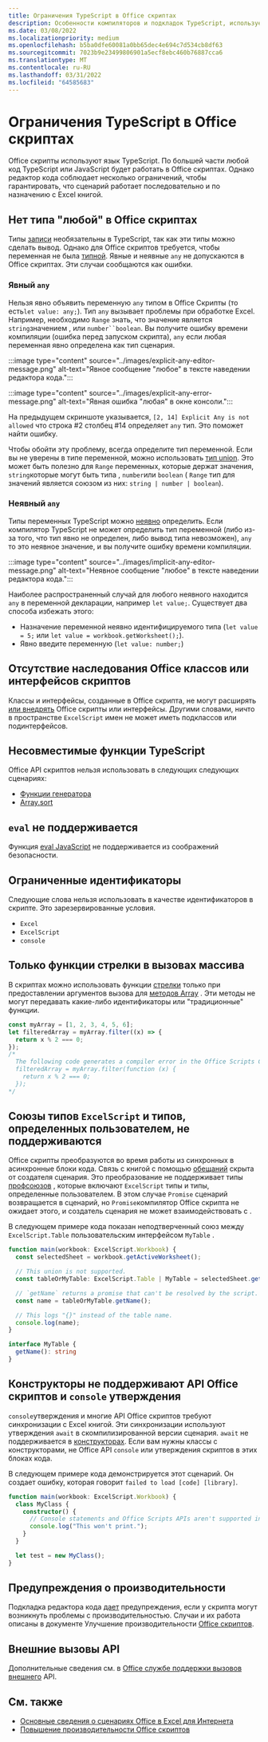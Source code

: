 ```yaml
---
title: Ограничения TypeScript в Office скриптах
description: Особенности компиляторов и подкладок TypeScript, используемых редактором кода Office скриптов.
ms.date: 03/08/2022
ms.localizationpriority: medium
ms.openlocfilehash: b5ba0dfe60081a0bb65dec4e694c7d534cb8df63
ms.sourcegitcommit: 7023b9e23499806901a5ecf8ebc460b76887cca6
ms.translationtype: MT
ms.contentlocale: ru-RU
ms.lasthandoff: 03/31/2022
ms.locfileid: "64585683"
---
```

# <a name="typescript-restrictions-in-office-scripts"></a>Ограничения TypeScript в Office скриптах

Office скрипты используют язык TypeScript. По большей части любой код TypeScript или JavaScript будет работать в Office скриптах. Однако редактор кода соблюдает несколько ограничений, чтобы гарантировать, что сценарий работает последовательно и по назначению с Excel книгой.

## <a name="no-any-type-in-office-scripts"></a>Нет типа "любой" в Office скриптах

Типы [записи](https://www.typescriptlang.org/docs/handbook/typescript-in-5-minutes.html) необязательны в TypeScript, так как эти типы можно сделать вывод. Однако для Office скриптов требуется, чтобы переменная не была [типной](https://www.typescriptlang.org/docs/handbook/basic-types.html#any). Явные и неявные `any` не допускаются в Office скриптах. Эти случаи сообщаются как ошибки.

### <a name="explicit-any"></a>Явный `any`

Нельзя явно объявить переменную `any` типом в Office Скрипты (то есть`let value: any;`). Тип `any` вызывает проблемы при обработке Excel. Например, необходимо `Range` знать, что значение является `string`значением , или `number``boolean`. Вы получите ошибку времени компиляции (ошибка перед запуском скрипта), `any` если любая переменная явно определена как тип сценария.

:::image type="content" source="../images/explicit-any-editor-message.png" alt-text="Явное сообщение &quot;любое&quot; в тексте наведении редактора кода.":::

:::image type="content" source="../images/explicit-any-error-message.png" alt-text="Явная ошибка &quot;любая&quot; в окне консоли.":::

На предыдущем скриншоте указывается, `[2, 14] Explicit Any is not allowed` что строка #2 столбец #14 определяет `any` тип. Это поможет найти ошибку.

Чтобы обойти эту проблему, всегда определите тип переменной. Если вы не уверены в типе переменной, можно использовать [тип union](https://www.typescriptlang.org/docs/handbook/unions-and-intersections.html). Это может быть полезно для `Range` переменных, которые держат значения, `string`которые могут быть типа , `number`или `boolean` ( `Range` тип для значений является союзом из них: `string | number | boolean`).

### <a name="implicit-any"></a>Неявный `any`

Типы переменных TypeScript можно [неявно](https://www.typescriptlang.org/docs/handbook/type-inference.html) определить. Если компилятор TypeScript не может определить тип переменной (либо из-за того, что тип явно не определен, либо вывод типа невозможен), `any` то это неявное значение, и вы получите ошибку времени компиляции.

:::image type="content" source="../images/implicit-any-editor-message.png" alt-text="Неявное сообщение &quot;любое&quot; в тексте наведении редактора кода.":::

Наиболее распространенный случай для любого неявного находится `any` в переменной декларации, например `let value;`. Существует два способа избежать этого:

* Назначение переменной неявно идентифицируемого типа (`let value = 5;` или `let value = workbook.getWorksheet();`).
* Явно введите переменную (`let value: number;`)

## <a name="no-inheriting-office-script-classes-or-interfaces"></a>Отсутствие наследования Office классов или интерфейсов скриптов

Классы и интерфейсы, созданные в Office скрипта, не могут расширять [или внедрять](https://www.typescriptlang.org/docs/handbook/classes.html#inheritance) Office скрипты или интерфейсы. Другими словами, ничто в пространстве `ExcelScript` имен не может иметь подклассов или подинтерфейсов.

## <a name="incompatible-typescript-functions"></a>Несовместимые функции TypeScript

Office API скриптов нельзя использовать в следующих следующих сценариях:

* [Функции генератора](https://developer.mozilla.org/docs/Web/JavaScript/Guide/Iterators_and_Generators#generator_functions)
* [Array.sort](https://developer.mozilla.org/docs/Web/JavaScript/Reference/Global_Objects/Array/sort)

## <a name="eval-is-not-supported"></a>`eval` не поддерживается

Функция [eval JavaScript](https://developer.mozilla.org/docs/Web/JavaScript/Reference/Global_Objects/eval) не поддерживается из соображений безопасности.

## <a name="restricted-identifiers"></a>Ограниченные идентификаторы

Следующие слова нельзя использовать в качестве идентификаторов в скрипте. Это зарезервированные условия.

* `Excel`
* `ExcelScript`
* `console`

## <a name="only-arrow-functions-in-array-callbacks"></a>Только функции стрелки в вызовах массива

В скриптах можно использовать функции [стрелки](https://developer.mozilla.org/docs/Web/JavaScript/Reference/Functions/Arrow_functions) только при предоставлении аргументов вызова для [методов Array](https://developer.mozilla.org/docs/Web/JavaScript/Reference/Global_Objects/Array) . Эти методы не могут передавать какие-либо идентификаторы или "традиционные" функции.

```TypeScript
const myArray = [1, 2, 3, 4, 5, 6];
let filteredArray = myArray.filter((x) => {
  return x % 2 === 0;
});
/*
  The following code generates a compiler error in the Office Scripts Code Editor.
  filteredArray = myArray.filter(function (x) {
    return x % 2 === 0;
  });
*/
```

## <a name="unions-of-excelscript-types-and-user-defined-types-arent-supported"></a>Союзы типов `ExcelScript` и типов, определенных пользователем, не поддерживаются

Office скрипты преобразуются во время работы из синхронных в асинхронные блоки кода. Связь с книгой с помощью [обещаний](https://developer.mozilla.org/docs/Web/JavaScript/Reference/Global_Objects/Promise) скрыта от создателя сценария. Это преобразование не поддерживает типы [профсоюзов](https://www.typescriptlang.org/docs/handbook/2/everyday-types.html#union-types) , которые включают `ExcelScript` типы и типы, определенные пользователем. В этом случае `Promise` сценарий возвращается в сценарий, но `Promise`компилятор Office скрипта не ожидает этого, и создатель сценария не может взаимодействовать с .

В следующем примере кода показан неподтверченный союз между `ExcelScript.Table` пользовательским интерфейсом `MyTable` .

```TypeScript
function main(workbook: ExcelScript.Workbook) {
  const selectedSheet = workbook.getActiveWorksheet();

  // This union is not supported.
  const tableOrMyTable: ExcelScript.Table | MyTable = selectedSheet.getTables()[0];

  // `getName` returns a promise that can't be resolved by the script.
  const name = tableOrMyTable.getName();

  // This logs "{}" instead of the table name.
  console.log(name);
}

interface MyTable {
  getName(): string
}
```

## <a name="constructors-dont-support-office-scripts-apis-and-console-statements"></a>Конструкторы не поддерживают API Office скриптов и `console` утверждения

`console`утверждения и многие API Office скриптов требуют синхронизации с Excel книгой. Эти синхронизации используют утверждения `await` в скомпилизированной версии сценария. `await` не поддерживается в [конструкторах](https://developer.mozilla.org/docs/Web/JavaScript/Reference/Classes/constructor). Если вам нужны классы с конструкторами, не Office API `console` или утверждения скриптов в этих блоках кода.

В следующем примере кода демонстрируется этот сценарий. Он создает ошибку, которая говорит `failed to load [code] [library]`.

```TypeScript
function main(workbook: ExcelScript.Workbook) {
  class MyClass {
    constructor() {
      // Console statements and Office Scripts APIs aren't supported in constructors.
      console.log("This won't print.");
    }
  }

  let test = new MyClass();
}
```

## <a name="performance-warnings"></a>Предупреждения о производительности

Подкладка редактора кода [дает](https://wikipedia.org/wiki/Lint_(software)) предупреждения, если у скрипта могут возникнуть проблемы с производительностью. Случаи и их работа описаны в документе Улучшение производительности [Office скриптов](web-client-performance.md).

## <a name="external-api-calls"></a>Внешние вызовы API

Дополнительные сведения см. в [Office службе поддержки вызовов внешнего](external-calls.md) API.

## <a name="see-also"></a>См. также

* [Основные сведения о сценариях Office в Excel для Интернета](scripting-fundamentals.md)
* [Повышение производительности Office скриптов](web-client-performance.md)
